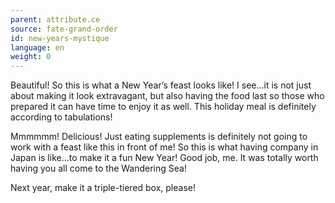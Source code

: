 ```yaml
---
parent: attribute.ce
source: fate-grand-order
id: new-years-mystique
language: en
weight: 0
---
```


Beautiful! So this is what a New Year’s feast looks like! I see…it is not just about making it look extravagant, but also having the food last so those who prepared it can have time to enjoy it as well. This holiday meal is definitely according to tabulations!

Mmmmmm! Delicious! Just eating supplements is definitely not going to work with a feast like this in front of me! So this is what having company in Japan is like…to make it a fun New Year! Good job, me. It was totally worth having you all come to the Wandering Sea!

Next year, make it a triple-tiered box, please!
